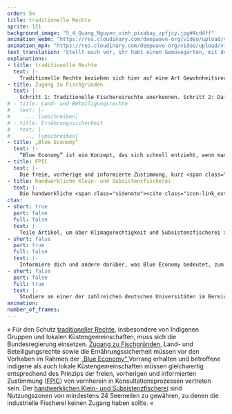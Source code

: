 ```yaml
---
order: 54
title: traditionelle Rechte
sprite: 121
background_image: "5_4_Quang_Nguyen_vinh_pixabay_zpfjcy.jpg#4cd4ff"
animation_webm: "https://res.cloudinary.com/deepwave-org/video/upload/v1722436481/mo54_vaavbh.webm"
animation_mp4: "https://res.cloudinary.com/deepwave-org/video/upload/v1721821294/mo54_jgoalf.mp4"
text_translation: 'Stellt euch vor, ihr habt einen Gemüsegarten, mit dem ihr eure Familie ernährt. Und eines Nachts kommen die riesigen Erntemaschinen des Nachbarn - und zack ist alles weg. Das ist gang und gäbe auf den Meeren. Also braucht es Regelungen, die stark genug sind, das zu verhindern und sich gegen das große Absahnen zu stemmen. '
explanations:
- title: traditionelle Rechte
  text: |-
    Traditionelle Rechte beziehen sich hier auf eine Art Gewohnheitsrecht. Es sind die Rechte von Küstengemeinschaften, insbesondere solchen, für die die Fischerei einen wesentlichen Teil ihres Lebensunterhaltes ausmacht, in internationalen Gewässern zu fischen, wo und wie sie es seit Generationen getan haben. Eine juristische, einklagbare Definition gibt es allerdings nicht - im <span class="sidenote"><cite class="icon-link_external"><a href="https://www.umweltbundesamt.de/themen/nachhaltigkeit-strategien-internationales/arktis/rechtlicher-institutioneller-rahmen-der-arktis/das-seerechtsuebereinkommen-der-vereinten-nationen" target="_blank" rel="noopener">Das Seerechtsübereinkommen der Vereinten Nationen / UBA</a></cite><span>UN-Seerechtsübereinkommen</span></span> sind diese Rechte nicht geregelt. Und selbst wenn sie es wären: Wenn die großen Schiffe der <span class="sidenote"><cite class="icon-link_external"><a href="https://www.stimson.org/2019/shining-light-need-transparency-across-distant-water-fishing/" target="_blank" rel="noopener">"Shining a Light: The Need for Transparency across Distant Water Fishing" / Stimson</a></cite><span>Fernfischerflotten</span></span> sich <span class="sidenote"><cite class="icon-link_external"><a href="https://www.welthungerhilfe.de/welternaehrung/rubriken/klima-ressourcen/fishy-business-welche-schaeden-richten-fernfischer-an" target="_blank" rel="noopener">"Fishy Business: Das richten Fernfischerflotten in Entwicklungsländern an" / Welternährung</a></cite><span>gezielt</span></span> die Gewässer der Länder zum Fischen aussuchen, in denen es an Mitteln fehlt, die eigenen Territorien zu überwachen und zu <span class="expander"><span class="trigger">regulieren</span><span class="info">Besonders beliebt: Westafrika und Südamerika. Im Senegal bedrohen diese Fischereiaktivitäten die Lebensgrundlage der <a href="https://ejfoundation.org/de/news-media/illegale-fischerei-im-senegal" target="_blank">Küstengemeinden</a>. In <a href="https://ejfoundation.org/de/news-media/illegale-fischerei-und-korruption-bedrohen-menschenrechte-in-ghana" target="_blank">Ghana</a> ist die Kleinfischerei akut gefährdet, auf die fast drei Millionen Menschen angewiesen sind.</span></span> und dort alles wegfischen, was jahrhundertelang den Lebensunterhalt der Einheimischen gesichert hat – dann nützen auch die schönsten traditionellen Fischereirechte nichts.
- title: Zugang zu Fischgründen
  text: |-
    Schritt 1: Traditionelle Fischereirechte anerkennen. Schritt 2: Dafür sorgen, dass traditionelle Fischgründe nicht von <span class="sidenote"><cite class="icon-link_external"><a href="https://www.trtworld.com/magazine/senegal-s-fishermen-battle-foreign-fish-hoarders-and-climate-crisis-62644" target="_blank" rel="noopener">"Senegal's fishermen battle foreign fish hoarders and climate crisis" / TRTWorld</a></cite><span>anderen</span></span> <span class="expander"><span class="trigger">leergefischt werden.</span><span class="info">Die meisten Schiffe der chinesischen Fernwasser-Fischereiflotte sind <a href="https://e360.yale.edu/features/how-chinas-expanding-fishing-fleet-is-depleting-worlds-oceans" target="_blank">so groß</a>, dass sie in einer Woche so viel fangen wie lokale Fischerboote in Mexiko oder Senegal in einem Jahr.</span></span>
# - title: Land- und Beteiligungsrechte
#   text: |-
#     ... [umschreiben]
# - title: Ernährungssicherheit
#   text: |-
#     ... [umschreiben]
- title: „Blue Economy“
  text: |-
    “Blue Economy” ist ein Konzept, das sich schnell entzieht, wenn man es festnageln möchte. Dafür, dass überall davon die Rede ist, scheint erstaunlich unklar, was damit eigentlich gemeint ist. Der <span class="sidenote"><cite class="icon-link_external"><a href="https://d2ouvy59p0dg6k.cloudfront.net/downloads/15_1471_blue_economy_6_pages_final.pdf" target="_blank" rel="noopener">"Principles for a Sustainable Blue Economy" / WWF</a></cite><span>WWF</span></span> beschreibt es so: “Für einige bedeutet Blue Economy die Nutzung der See und ihrer Ressourcen für nachhaltige wirtschaftliche Entwicklung. Für andere bezieht sich der Begriff lediglich auf jede wirtschaftliche Aktivität im maritimen Sektor, ob nachhaltig oder nicht.” Erwartbarerweise ist es die letztere <span class="expander"><span class="trigger">Gruppe,</span><span class="info">Wenn ausgerechnet die Deutsche Bank eine <a href="https://www.deutschewealth.com//content/dam/deutschewealth/cio-perspectives/cio-special-assets/blue-economy/CIO%20Special%20-%20Die%20Blue%20Economy%20verstehen.pdf" target="_blank">Investment-Broschüre</a> zum Thema veröffentlicht, in der sie davon spricht, dass die Meere bis 2030 Renditen von 3 Billionen Dollar pro Jahr abwerfen werden und wir uns in den nächsten Jahrzehnten ”dank der verbesserten Technologie” auf eine “spannende Revolution in der Blue Economy” freuen dürfen, “die aber unbedingt nachhaltig sein sollte”...</span></span> die wir im Auge behalten müssen.
- title: FPIC
  text: |-
    Die freie, vorherige und informierte Zustimmung, kurz <span class="expander"><span class="trigger">FPIC</span><span class="info">Free, prior and informed consent</span></span> ist ein wichtiges Prinzip im internationalen Menschenrechtsgeschehen. Sie gewährleistet, dass insbesondere indigene Gemeinschaften die Gelegenheit haben, ihre Zustimmung zu Projekten zu erteilen oder zu verweigern, die Auswirkungen auf ihre Territorien und Ressourcen haben könnten - und zwar freiwillig, ohne Zwang, Einschüchterung und Manipulation, gut informiert über mögliche Konsequenzen des Eingriffs, und mit ausreichend Vorlauf. <span class="expander"><span class="trigger">FPIC</span><span class="info">Free, prior and informed consent</span></span> ist in mehreren internationalen <span class="expander"><span class="trigger">Rechtsinstrumenten anerkannt,</span><span class="info">Als da wären: die Erklärung der Vereinten Nationen über die Rechte indigener Völker <a href="https://social.desa.un.org/issues/indigenous-peoples/united-nations-declaration-on-the-rights-of-indigenous-peoples" target="_blank">UNDRIP</a>, die Konvention 169 der Internationalen Arbeitsorganisation <a href="https://www.bundestag.de/dokumente/textarchiv/2021/kw15-de-rechte-indigener-voelker-830908" target="_blank">(ILO 169</a> und das Übereinkommen über die biologische Vielfalt <a href="https://www.cbd.int/" target="_blank">CBD</a>.</span></span> allerdings sind wie so oft Anerkennung und Durchsetzung eines Rechtsrahmens zwei unterschiedliche Paar Schuhe: In vielen nationalen Gesetzgebungen ist <span class="expander"><span class="trigger">FPIC</span><span class="info">Free, prior and informed consent</span></span> <span class="sidenote"><cite class="icon-link_external"><a href="https://academiccommons.columbia.edu/doi/10.7916/ng1d-r915/download" target="_blank" rel="noopener">"Brief plus Politics: Free, prior and informed consent" / Columbia Center of Sustainable Investment</a></cite><span>nicht ausreichend</span></span> <span class="expander"><span class="trigger">umgesetzt,</span><span class="info">“Vielmehr denn als Mechanismen zur Wahrung der Rechte indigener und tribaler Gruppen werden diese Konsultationsprozesse vielfach als bloße Übungen im administrativen Abhaken von Checklisten beschrieben.”</span></span> Regierungen vergeben Lizenzen an Unternehmen ohne Abstimmung mit den betroffenen indigenen Gemeinschaften, und die Unternehmen selbst schieben die Verantwortung auf den Staat.
- title: handwerkliche Klein- und Subsistenzfischerei
  text: |-
    Die handwerkliche <span class="sidenote"><cite class="icon-link_external"><a href="https://fair-oceans.info/unsere-themen/kleinfischerei/" target="_blank" rel="noopener">"Kleinfischerei" / fair oceans</a></cite><span>Klein- und Substistenzfischerei</span></span> ist tatsächlich ganz schön groß – nicht, wenn man auf die Fangmengen schaut, aber sehr wohl, was die Zahl der involvierten Menschen betrifft: satte<span class="sidenote"><cite class="icon-link_external"><a href="https://www.fao.org/policy-support/policy-themes/sustainable-small-scale-fisheries/en/" target="_blank" rel="noopener">"Sustainable Small-Scale Fisheries" / FAO</a></cite><span> 90% </span></span>der weltweit in der <span class="expander"><span class="trigger">Capture-Fischerei </span><span class="info">dafür gibt es offenbar kein deutsches Wort – gemeint ist: Aller Fang von Meereslebewesen, die nicht aus Aquakultur stammen</span></span>beschäftigten 120 Millionen Menschen sind Kleinfischer:innen. Klein ist also lediglich der jeweilige lokale Umfang: Es wird mit kleinen Booten oder gar ganz ohne gefischt, in Zusammenhängen innerhalb einer oder weniger Familien, mit Fangmethoden, die oft wesentlich <span class="expander"><span class="trigger">weniger Schaden anrichten als die der industriellen Fischerei, </span><span class="info"><a href="https://www.wwf.de/themen-projekte/meere-kuesten/fischerei/ueberfischung/fischereimethoden" target="_blank">zum Beispiel</a> Reusen, Angelruten, Harpunen und das <a href="https://www.deepwave.org/haenyeo-die-meeresfrauen-suedkoreas/" target="_blank">händische Sammeln</a> von Muscheln und Schnecken</span></span>und lediglich für die Selbstversorgung, das ist mit Subsistenzfischerei gemeint. Damit ist diese Art der Fischerei ein riesiger Sektor des globalen Arbeitsmarkts, ein massiver Pfeiler für die Ernährungssicherheit und das auskömmliche Leben von Küstengemeinschaften und zugleich ein wichtiger Beitrag zum nachhaltigen Umgang mit den Ozeanen. Es gibt also eine ganze Reihe sehr guter Argumente, dieser Art des Fischens Vorrang vor der industriellen Fischerei einzuräumen.
ctas:
- short: true
  part: false
  full: false
  text: |-
    Teile Artikel, um über Klimagerechtigkeit und Subsistenzfischerei aufzuklären, zum Beispiel diesen <a href="https://www.brot-fuer-die-welt.de/blog/klimagerechtigkeit-auf-ozeanen-und-in-fischerei/" target="_blank">hier</a>.
- short: false
  part: true
  full: false
  text: |-
    Informiere dich und andere darüber, was Blue Economy bedeutet, zum Beispiel <a href="https://wasserdreinull.de/wissen/wasser-und-abwasser/blue-economy/" target="_blank">hier</a>.
- short: false
  part: false
  full: true
  text: |-
    Studiere an einer der zahlreichen deutschen Universitäten im Bereich Umweltrecht/Nachhaltigkeitsrecht, zum Beispiel <a href="https://www.studis-online.de/studium/umweltrecht-nachhaltigkeitsrecht/" target="_blank">hier</a>.
animation:
number_of_frames:
---
```

» Für den Schutz [traditioneller Rechte](# "traditionelle Rechte"), insbesondere von Indigenen Gruppen und lokalen Küstengemeinschaften, muss sich die Bundesregierung einsetzen. [Zugang zu Fischgründen](# "Zugang zu Fischgründen"), Land- und Beteiligungsrechte sowie die Ernährungssicherheit müssen vor den Vorhaben im Rahmen der [„Blue Economy“ ](# "„Blue Economy“")Vorrang erhalten und betroffene indigene als auch lokale Küstengemeinschaften müssen gleichwertig entsprechend des Prinzips der freien, vorherigen und informierten Zustimmung ([FPIC](# "FPIC")) von vornherein in Konsultationsprozessen vertreten sein. Der [handwerklichen Klein- und Subsistenzfischerei](# "handwerkliche Klein- und Subsistenzfischerei") sind Nutzungszonen von mindestens 24 Seemeilen zu gewähren, zu denen die industrielle Fischerei keinen Zugang haben sollte. «